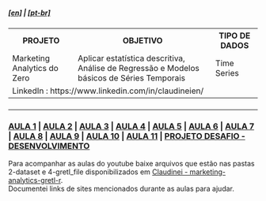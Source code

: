 <h5><a href="blank_">[en]</a> | <a href="blank_">[pt-br]</a>
</h5>
<h5>
<div>
  <table>
    <tr>
      <th>PROJETO</th>
      <th>OBJETIVO</th>
      <th>TIPO DE DADOS</th>
    </tr>
    <tr>
      <td>Marketing Analytics do Zero</td>
      <td>Aplicar estatística descritiva, Análise de Regressão e Modelos básicos de Séries Temporais</td>
      <td>Time Series</td>
    </tr>
    <tr>
        <td colspan="4">LinkedIn : https://www.linkedin.com/in/claudineien/</td>
    </tr>
  </table>
</div>
</h5>
<hr>
<h3><a href="/0-documentation/mrktng_anlzng_01.md">AULA 1</a> | <a href="/0-documentation/mrktng_anlzng_02.md">AULA 2</a> | <a href="/0-documentation/mrktng_anlzng_03.md">AULA 3</a> | <a href="/0-documentation/mrktng_anlzng_04.md">AULA 4</a> | <a href="/0-documentation/mrktng_anlzng_05.md">AULA 5</a> | <a href="/0-documentation/mrktng_anlzng_06.md">AULA 6</a> | <a href="/0-documentation/mrktng_anlzng_07.md">AULA 7</a> | <a href="/0-documentation/mrktng_anlzng_08.md">AULA 8</a> | <a href="/0-documentation/mrktng_anlzng_09.md">AULA 9</a> | <a href="/0-documentation/mrktng_anlzng_10.md">AULA 10</a> | <a href="/0-documentation/mrktng_anlzng_11.md">AULA 11</a> | <a href="/5-marketing-analytics-project/mrktng_anlzng_11prj.md">PROJETO DESAFIO -DESENVOLVIMENTO</a></h3>
<p>Para acompanhar as aulas do youtube baixe arquivos que estão nas pastas 2-dataset e 4-gretl_file disponibilizados em <a href="https://github.com/claudineien/marketing-analytics-gretl-r">Claudinei - marketing-analytics-gretl-r</a>.<br>
Documentei links de sites mencionados durante as aulas para ajudar.<br></p>

